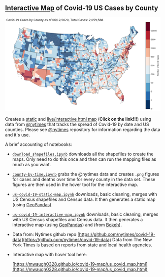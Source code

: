 ## [Interactive Map](https://mwaugh0328.github.io/covid-19-map/us_covid_map.html) of Covid-19 US Cases by County

![](covid-19-map.png)

Creates a [static](covid-19-map.png) and [live/interactive html map](https://mwaugh0328.github.io/covid-19-map/us_covid_map.html)  (**Click on the link!!!**) using data from [@nytimes](https://github.com/nytimes/covid-19-data) that tracks the spread of Covid-19 by date and US counties. Please see [@nytimes](https://github.com/nytimes/covid-19-data) repository for information regarding the data and it's use.

A brief accounting of notebooks:

- [``download_shapefiles.ipynb``](download_shapefiles.ipynb) downloads all the shapefiles to create the maps. Only need to do this once and then can run the mapping files as much as you want.

- [``county-by-time.ipynb``](county-by-time.ipynb) grabs the @nytimes data and creates ``.png`` figures for cases and deaths over time for every county in the data set. These figures are then used in the hover tool for the interactive map.

- [``us-covid-19-static-map.ipynb``](us-covid-19-static-map.ipynb) downloads, basic cleaning, merges with US Census shapefiles and Census data. It then generates a static map (using [GeoPandas](https://github.com/geopandas)).

- [``us-covid-19-interactive-map.ipynb``](us-covid-19-interactive-map.ipynb) downloads, basic cleaning, merges with US Census shapefiles and Census data. It then generates a interactive map (using [GeoPandas](https://github.com/geopandas)) and (from [Bokeh](https://github.com/bokeh)).

- Data from: Nytimes github repo [https://github.com/nytimes/covid-19-data](https://github.com/nytimes/covid-19-data) Data from The New York Times is based on reports from state and local health agencies.

- Interactive map with hover tool here:

  [https://mwaugh0328.github.io/covid-19-map/us_covid_map.html](https://mwaugh0328.github.io/covid-19-map/us_covid_map.html)
